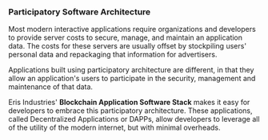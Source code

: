 ### Participatory Software Architecture

Most modern interactive applications require organizations and developers to provide server costs to secure, manage, and maintain an application data. The costs for these servers are usually offset by stockpiling users' personal data and repackaging that information for advertisers.

Applications built using participatory architecture are different, in that they allow an application's users to participate in the security, management and maintenance of that data.

Eris Industries' **Blockchain Application Software Stack** makes it easy for developers to embrace this participatory architecture. These applications, called Decentralized Applications or DAPPs, allow developers to leverage all of the utility of the modern internet, but with minimal overheads.
